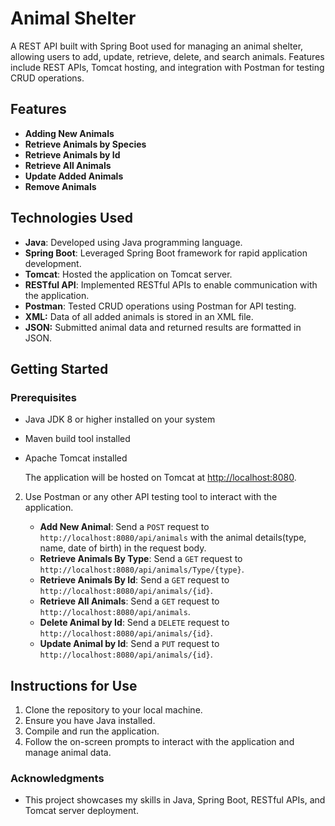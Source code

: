 # Animal Shelter

 A REST API built with Spring Boot used for managing an animal shelter, allowing users to add, update, retrieve, delete, and search animals. Features include REST APIs, Tomcat hosting, and integration with Postman for testing CRUD operations. 

 
 ## Features


- **Adding New Animals** 
- **Retrieve Animals by Species** 
- **Retrieve Animals by Id** 
- **Retrieve All Animals**
- **Update Added Animals**
- **Remove Animals** 


## Technologies Used

- **Java**: Developed using Java programming language.
- **Spring Boot**: Leveraged Spring Boot framework for rapid application development.
- **Tomcat**: Hosted the application on Tomcat server.
- **RESTful API**: Implemented RESTful APIs to enable communication with the application.
- **Postman**: Tested CRUD operations using Postman for API testing.
- **XML:** Data of all added animals is stored in an XML file.
- **JSON:** Submitted animal data and returned results are formatted in JSON.

## Getting Started

### Prerequisites

- Java JDK 8 or higher installed on your system
- Maven build tool installed
- Apache Tomcat installed

   The application will be hosted on Tomcat at [http://localhost:8080](http://localhost:8080).

2. Use Postman or any other API testing tool to interact with the application.

   - **Add New Animal**: Send a `POST` request to `http://localhost:8080/api/animals` with the animal details(type, name, date of birth) in the request body.
   - **Retrieve Animals By Type**: Send a `GET` request to `http://localhost:8080/api/animals/Type/{type}`.
   - **Retrieve Animals By Id**: Send a `GET` request to `http://localhost:8080/api/animals/{id}`.
   - **Retrieve All Animals**: Send a `GET` request to `http://localhost:8080/api/animals`.
   - **Delete Animal by Id**: Send a `DELETE` request to `http://localhost:8080/api/animals/{id}`.
   - **Update Animal by Id**: Send a `PUT` request to `http://localhost:8080/api/animals/{id}`.


## Instructions for Use

1. Clone the repository to your local machine.
2. Ensure you have Java installed.
3. Compile and run the application.
4. Follow the on-screen prompts to interact with the application and manage animal data.


### Acknowledgments

- This project showcases my skills in Java, Spring Boot, RESTful APIs, and Tomcat server deployment.


